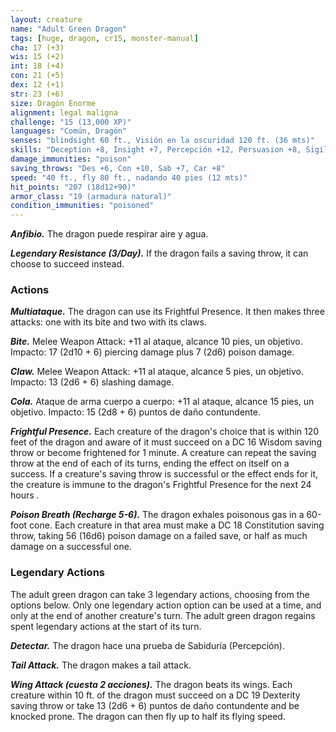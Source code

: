 ```yaml
---
layout: creature
name: "Adult Green Dragon"
tags: [huge, dragon, cr15, monster-manual]
cha: 17 (+3)
wis: 15 (+2)
int: 18 (+4)
con: 21 (+5)
dex: 12 (+1)
str: 23 (+6)
size: Dragón Enorme
alignment: legal maligna
challenge: "15 (13,000 XP)"
languages: "Común, Dragón"
senses: "blindsight 60 ft., Visión en la oscuridad 120 ft. (36 mts)"
skills: "Deception +8, Insight +7, Percepción +12, Persuasion +8, Sigilo +6"
damage_immunities: "poison"
saving_throws: "Des +6, Con +10, Sab +7, Car +8"
speed: "40 ft., fly 80 ft., nadando 40 pies (12 mts)"
hit_points: "207 (18d12+90)"
armor_class: "19 (armadura natural)"
condition_immunities: "poisoned"
---
```


***Anfibio.*** The dragon puede respirar aire y agua.

***Legendary Resistance (3/Day).*** If the dragon fails a saving throw, it can choose to succeed instead.

### Actions

***Multiataque.*** The dragon can use its Frightful Presence. It then makes three attacks: one with its bite and two with its claws.

***Bite.*** Melee Weapon Attack: +11 al ataque, alcance 10 pies, un objetivo. Impacto: 17 (2d10 + 6) piercing damage plus 7 (2d6) poison damage.

***Claw.*** Melee Weapon Attack: +11 al ataque, alcance 5 pies, un objetivo. Impacto: 13 (2d6 + 6) slashing damage.

***Cola.*** Ataque de arma cuerpo a cuerpo: +11 al ataque, alcance 15 pies, un objetivo. Impacto: 15 (2d8 + 6) puntos de daño contundente.

***Frightful Presence.*** Each creature of the dragon's choice that is within 120 feet of the dragon and aware of it must succeed on a DC 16 Wisdom saving throw or become frightened for 1 minute. A creature can repeat the saving throw at the end of each of its turns, ending the effect on itself on a success. If a creature's saving throw is successful or the effect ends for it, the creature is immune to the dragon's Frightful Presence for the next 24 hours .

***Poison Breath (Recharge 5-6).*** The dragon exhales poisonous gas in a 60-foot cone. Each creature in that area must make a DC 18 Constitution saving throw, taking 56 (16d6) poison damage on a failed save, or half as much damage on a successful one.

### Legendary Actions

The adult green dragon can take 3 legendary actions, choosing from the options below. Only one legendary action option can be used at a time, and only at the end of another creature's turn. The adult green dragon regains spent legendary actions at the start of its turn.

***Detectar.*** The dragon hace una prueba de Sabiduría (Percepción).

***Tail Attack.*** The dragon makes a tail attack.

***Wing Attack (cuesta 2 acciones).*** The dragon beats its wings. Each creature within 10 ft. of the dragon must succeed on a DC 19 Dexterity saving throw or take 13 (2d6 + 6) puntos de daño contundente and be knocked prone. The dragon can then fly up to half its flying speed.